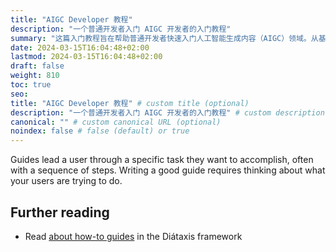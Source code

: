 ```yaml
---
title: "AIGC Developer 教程"
description: "一个普通开发者入门 AIGC 开发者的入门教程"
summary: "这篇入门教程旨在帮助普通开发者快速入门人工智能生成内容（AIGC）领域。从基础概念到实际操作，本教程将引导读者逐步了解 AIGC 的核心原理和应用。通过简洁明了的指导，读者将学会如何开始在这一新兴领域进行开发，并探索如何利用人工智能技术创造令人惊叹的内容。"
date: 2024-03-15T16:04:48+02:00
lastmod: 2024-03-15T16:04:48+02:00
draft: false
weight: 810
toc: true
seo:
title: "AIGC Developer 教程" # custom title (optional)
description: "一个普通开发者入门 AIGC 开发者的入门教程" # custom description (recommended)
canonical: "" # custom canonical URL (optional)
noindex: false # false (default) or true
---
```


Guides lead a user through a specific task they want to accomplish, often with a sequence of steps. Writing a good guide requires thinking about what your users are trying to do.

## Further reading

- Read [about how-to guides](https://diataxis.fr/how-to-guides/) in the Diátaxis framework
